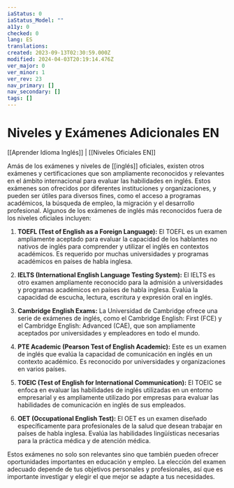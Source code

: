 ```yaml
---
iaStatus: 0
iaStatus_Model: ""
a11y: 0
checked: 0
lang: ES
translations: 
created: 2023-09-13T02:30:59.000Z
modified: 2024-04-03T20:19:14.476Z
ver_major: 0
ver_minor: 1
ver_rev: 23
nav_primary: []
nav_secondary: []
tags: []
---
```

# Niveles y Exámenes Adicionales EN

[[Aprender Idioma Inglés]] | [[Niveles Oficiales EN]]

Amás de los exámenes y niveles de [[inglés]] oficiales, existen otros exámenes y certificaciones que son ampliamente reconocidos y relevantes en el ámbito internacional para evaluar las habilidades en inglés. Estos exámenes son ofrecidos por diferentes instituciones y organizaciones, y pueden ser útiles para diversos fines, como el acceso a programas académicos, la búsqueda de empleo, la migración y el desarrollo profesional. Algunos de los exámenes de inglés más reconocidos fuera de los niveles oficiales incluyen:

1. **TOEFL (Test of English as a Foreign Language):** El TOEFL es un examen ampliamente aceptado para evaluar la capacidad de los hablantes no nativos de inglés para comprender y utilizar el inglés en contextos académicos. Es requerido por muchas universidades y programas académicos en países de habla inglesa.
    
2. **IELTS (International English Language Testing System):** El IELTS es otro examen ampliamente reconocido para la admisión a universidades y programas académicos en países de habla inglesa. Evalúa la capacidad de escucha, lectura, escritura y expresión oral en inglés.
    
3. **Cambridge English Exams:** La Universidad de Cambridge ofrece una serie de exámenes de inglés, como el Cambridge English: First (FCE) y el Cambridge English: Advanced (CAE), que son ampliamente aceptados por universidades y empleadores en todo el mundo.
    
4. **PTE Academic (Pearson Test of English Academic):** Este es un examen de inglés que evalúa la capacidad de comunicación en inglés en un contexto académico. Es reconocido por universidades y organizaciones en varios países.
    
5. **TOEIC (Test of English for International Communication):** El TOEIC se enfoca en evaluar las habilidades de inglés utilizadas en un entorno empresarial y es ampliamente utilizado por empresas para evaluar las habilidades de comunicación en inglés de sus empleados.
    
6. **OET (Occupational English Test):** El OET es un examen diseñado específicamente para profesionales de la salud que desean trabajar en países de habla inglesa. Evalúa las habilidades lingüísticas necesarias para la práctica médica y de atención médica.
    

Estos exámenes no solo son relevantes sino que también pueden ofrecer oportunidades importantes en educación y empleo. La elección del examen adecuado depende de tus objetivos personales y profesionales, así que es importante investigar y elegir el que mejor se adapte a tus necesidades.